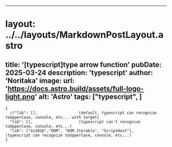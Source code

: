 
---
# layout: ../../layouts/MarkdownPostLayout.astro
title: '[typescript]type arrow function'
pubDate: 2025-03-24
description: 'typescript'
author: 'Noritaka'
image:
    url: 'https://docs.astro.build/assets/full-logo-light.png'
    alt: 'Astro'
tags: ["typescript", ]
---



```
{
  //"lib": [],                  (default, typescript can recognize toUpperCase, console, etc... with target)
  "lib": [],                    (typescript can't recognize toUpperCase, console, etc...)
  "lib": ["es2016","DOM", "DOM.Iterable", "ScriptHost"],      (typescript can recognize toUpperCase, console, etc...)
}

```
